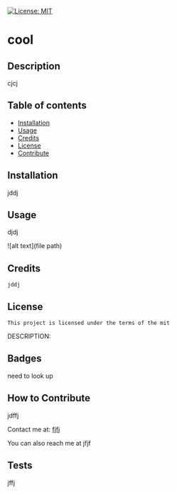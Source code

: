 [![License: MIT](https://img.shields.io/badge/License-MIT-yellow.svg)](https://opensource.org/licenses/MIT)
   # cool

   ## Description
   
   cjcj
   
   ## Table of contents
   
   - [Installation](#installation)
   - [Usage](#usage)
   - [Credits](#credits)
   - [License](#license)
   - [Contribute](#how-to-contribute)
   
   
   ## Installation
   jddj
   
   ## Usage
   
  djdj
   
  
   
   ![alt text](file path)
   
   ## Credits
   
    jddj

   ## License 
   
    This project is licensed under the terms of the mit

   DESCRIPTION: 
   
   ## Badges
   need to look up
   
   ## How to Contribute
   jdffj
   
   Contact me at: [fjfj](fjfj)
   
   You can also reach me at jfjf
   
   ## Tests
   
   jffj